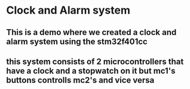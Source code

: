 # Clock and Alarm system

## This is a demo where we created a clock and alarm system using the stm32f401cc

## this system consists of 2 microcontrollers that have a clock and a stopwatch on it but mc1's buttons controlls mc2's and vice versa